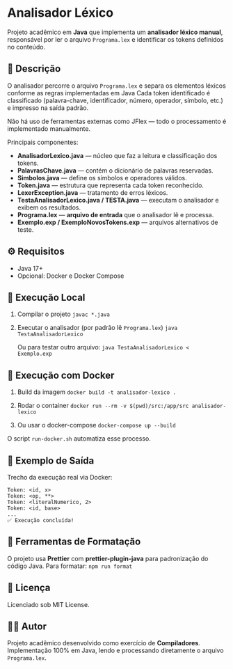 # Analisador Léxico

Projeto acadêmico em **Java** que implementa um **analisador léxico manual**, responsável por ler o arquivo `Programa.lex` e identificar os tokens definidos no conteúdo.

## 📘 Descrição

O analisador percorre o arquivo `Programa.lex` e separa os elementos léxicos conforme as regras implementadas em Java
Cada token identificado é classificado (palavra-chave, identificador, número, operador, símbolo, etc.) e impresso na saída padrão.

Não há uso de ferramentas externas como JFlex — todo o processamento é implementado manualmente.

Principais componentes:

- **AnalisadorLexico.java** — núcleo que faz a leitura e classificação dos tokens.
- **PalavrasChave.java** — contém o dicionário de palavras reservadas.
- **Simbolos.java** — define os símbolos e operadores válidos.
- **Token.java** — estrutura que representa cada token reconhecido.
- **LexerException.java** — tratamento de erros léxicos.
- **TestaAnalisadorLexico.java / TESTA.java** — executam o analisador e exibem os resultados.
- **Programa.lex** — **arquivo de entrada** que o analisador lê e processa.
- **Exemplo.exp / ExemploNovosTokens.exp** — arquivos alternativos de teste.

## ⚙️ Requisitos

- Java 17+
- Opcional: Docker e Docker Compose

## 🚀 Execução Local

1. Compilar o projeto
   `javac *.java`

2. Executar o analisador (por padrão lê `Programa.lex`)
   `java TestaAnalisadorLexico`

   Ou para testar outro arquivo:
   `java TestaAnalisadorLexico < Exemplo.exp`

## 🐳 Execução com Docker

1. Build da imagem
   `docker build -t analisador-lexico .`

2. Rodar o container
   `docker run --rm -v $(pwd)/src:/app/src analisador-lexico`

3. Ou usar o docker-compose
   `docker-compose up --build`

O script `run-docker.sh` automatiza esse processo.

## 🧠 Exemplo de Saída

Trecho da execução real via Docker:

```
Token: <id, x>
Token: <op, **>
Token: <literalNumerico, 2>
Token: <id, base>
...
✅ Execução concluída!
```

## 🧰 Ferramentas de Formatação

O projeto usa **Prettier** com **prettier-plugin-java** para padronização do código Java.
Para formatar:
`npm run format`

## 🧱 Licença

Licenciado sob MIT License.

## 👨‍💻 Autor

Projeto acadêmico desenvolvido como exercício de **Compiladores**.
Implementação 100% em Java, lendo e processando diretamente o arquivo `Programa.lex`.
